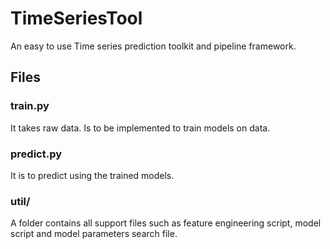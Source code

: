 # TimeSeriesTool

An easy to use Time series prediction toolkit and pipeline framework.

## Files

### train.py

It takes raw data. Is to be implemented to train models on data.

### predict.py

It is to predict using the trained models.

### util/

A folder contains all support files such as feature engineering script, model script and model parameters search file.

